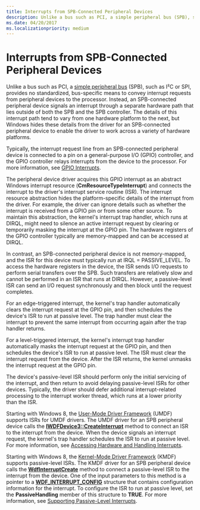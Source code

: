 ```yaml
---
title: Interrupts from SPB-Connected Peripheral Devices
description: Unlike a bus such as PCI, a simple peripheral bus (SPB), such as I²C or SPI, provides no standardized, bus-specific means to convey interrupt requests from peripheral devices to the processor.
ms.date: 04/20/2017
ms.localizationpriority: medium
---
```


# Interrupts from SPB-Connected Peripheral Devices


Unlike a bus such as PCI, a [simple peripheral bus](/previous-versions/hh450903(v=vs.85)) (SPB), such as I²C or SPI, provides no standardized, bus-specific means to convey interrupt requests from peripheral devices to the processor. Instead, an SPB-connected peripheral device signals an interrupt through a separate hardware path that lies outside of both the SPB and the SPB controller. The details of this interrupt path tend to vary from one hardware platform to the next, but Windows hides these details from the driver for an SPB-connected peripheral device to enable the driver to work across a variety of hardware platforms.




Typically, the interrupt request line from an SPB-connected peripheral device is connected to a pin on a general-purpose I/O (GPIO) controller, and the GPIO controller relays interrupts from the device to the processor. For more information, see [GPIO Interrupts](../gpio/gpio-interrupts.md).

The peripheral device driver acquires this GPIO interrupt as an abstract Windows interrupt resource (**CmResourceTypeInterrupt**) and connects the interrupt to the driver's interrupt service routine (ISR). The interrupt resource abstraction hides the platform-specific details of the interrupt from the driver. For example, the driver can ignore details such as whether the interrupt is received from a GPIO pin or from some other source. To maintain this abstraction, the kernel's interrupt trap handler, which runs at DIRQL, might need to silence an active interrupt request by clearing or temporarily masking the interrupt at the GPIO pin. The hardware registers of the GPIO controller typically are memory-mapped and can be accessed at DIRQL.

In contrast, an SPB-connected peripheral device is not memory-mapped, and the ISR for this device must typically run at IRQL = PASSIVE\_LEVEL. To access the hardware registers in the device, the ISR sends I/O requests to perform serial transfers over the SPB. Such transfers are relatively slow and cannot be performed in an ISR that runs at DIRQL. However, a passive-level ISR can send an I/O request synchronously and then block until the request completes.

For an edge-triggered interrupt, the kernel's trap handler automatically clears the interrupt request at the GPIO pin, and then schedules the device's ISR to run at passive level. The trap handler must clear the interrupt to prevent the same interrupt from occurring again after the trap handler returns.

For a level-triggered interrupt, the kernel's interrupt trap handler automatically masks the interrupt request at the GPIO pin, and then schedules the device's ISR to run at passive level. The ISR must clear the interrupt request from the device. After the ISR returns, the kernel unmasks the interrupt request at the GPIO pin.

The device's passive-level ISR should perform only the initial servicing of the interrupt, and then return to avoid delaying passive-level ISRs for other devices. Typically, the driver should defer additional interrupt-related processing to the interrupt worker thread, which runs at a lower priority than the ISR.

Starting with Windows 8, the [User-Mode Driver Framework](../wdf/overview-of-the-umdf.md) (UMDF) supports ISRs for UMDF drivers. The UMDF driver for an SPB peripheral device calls the [**IWDFDevice3::CreateInterrupt**](/windows-hardware/drivers/ddi/wudfddi/nf-wudfddi-iwdfdevice3-createinterrupt) method to connect an ISR to the interrupt from the device. When the device signals an interrupt request, the kernel's trap handler schedules the ISR to run at passive level. For more information, see [Accessing Hardware and Handling Interrupts](../wdf/accessing-hardware-and-handling-interrupts.md).

Starting with Windows 8, the [Kernel-Mode Driver Framework](../wdf/index.md) (KMDF) supports passive-level ISRs. The KMDF driver for an SPB peripheral device calls the [**WdfInterruptCreate**](/windows-hardware/drivers/ddi/wdfinterrupt/nf-wdfinterrupt-wdfinterruptcreate) method to connect a passive-level ISR to the interrupt from the device. One of the input parameters to this method is a pointer to a [**WDF\_INTERRUPT\_CONFIG**](/windows-hardware/drivers/ddi/wdfinterrupt/ns-wdfinterrupt-_wdf_interrupt_config) structure that contains configuration information for the interrupt. To configure the ISR to run at passive level, set the **PassiveHandling** member of this structure to **TRUE**. For more information, see [Supporting Passive-Level Interrupts](../wdf/supporting-passive-level-interrupts.md).

 

